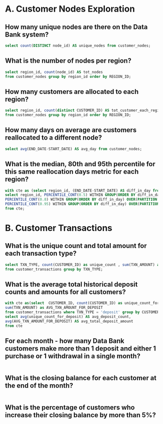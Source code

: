 <h1>A. Customer Nodes Exploration</h1>

## How many unique nodes are there on the Data Bank system?
```sql
select count(DISTINCT node_id) AS unique_nodes from customer_nodes;
```
## What is the number of nodes per region?
```sql
select region_id, count(node_id) AS tot_nodes
from customer_nodes group by region_id order by REGION_ID;
```
## How many customers are allocated to each region?
```sql
select region_id, count(distinct CUSTOMER_ID) AS tot_customer_each_region
from customer_nodes group by region_id order by REGION_ID;
```
## How many days on average are customers reallocated to a different node?
```sql
select avg(END_DATE-START_DATE) AS avg_day from customer_nodes;
```
## What is the median, 80th and 95th percentile for this same reallocation days metric for each region?
```sql
with cte as (select region_id, (END_DATE-START_DATE) AS diff_in_day from customer_nodes)
select region_id, PERCENTILE_CONT(0.5) WITHIN GROUP(ORDER BY diff_in_day) OVER(PARTITION BY region_id) AS median,
PERCENTILE_CONT(0.8) WITHIN GROUP(ORDER BY diff_in_day) OVER(PARTITION BY region_id) AS "80th_percentile",
PERCENTILE_CONT(0.95) WITHIN GROUP(ORDER BY diff_in_day) OVER(PARTITION BY region_id) AS "95th_percentile"
from cte;
```
<h1>B. Customer Transactions</h1>

## What is the unique count and total amount for each transaction type?
```sql
select TXN_TYPE, count(CUSTOMER_ID) as unique_count , sum(TXN_AMOUNT) as TOT_TXN_AMOUNT
from customer_transactions group by TXN_TYPE;
```
## What is the average total historical deposit counts and amounts for all customers?
```sql
with cte as(select  CUSTOMER_ID, count(CUSTOMER_ID) as unique_count_for_deposit,
sum(TXN_AMOUNT) as AVG_TXN_AMOUNT_FOR_DEPOSIT
from customer_transactions where TXN_TYPE = 'deposit' group by CUSTOMER_ID)
select avg(unique_count_for_deposit) AS avg_deposit_count,
avg(AVG_TXN_AMOUNT_FOR_DEPOSIT) AS avg_total_deposit_amount
from cte
```
## For each month - how many Data Bank customers make more than 1 deposit and either 1 purchase or 1 withdrawal in a single month?
```sql
```
## What is the closing balance for each customer at the end of the month?
```sql
```
## What is the percentage of customers who increase their closing balance by more than 5%?
```sql
```
